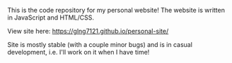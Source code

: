 This is the code repository for my personal website! The website is written in JavaScript and HTML/CSS.

View site here: https://glng7121.github.io/personal-site/

Site is mostly stable (with a couple minor bugs) and is in casual development, i.e. I'll work on it when I have time!